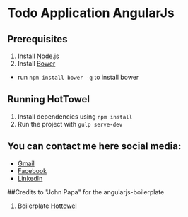 # Todo Application AngularJs

## Prerequisites

1. Install [Node.js](http://nodejs.org)
2. Install [Bower](https://bower.io/)

- run `npm install bower -g` to install bower

## Running HotTowel

1. Install dependencies using `npm install`
2. Run the project with `gulp serve-dev`

## You can contact me here social media:
- [Gmail](priz.almarinez@gmail.com)
- [Facebook](https://www.facebook.com/priz.louie.almarinez)
- [LinkedIn]()


##Credits to "John Papa" for the angularjs-boilerplate

1. Boilerplate [Hottowel](https://github.com/johnpapa/generator-hottowel)
